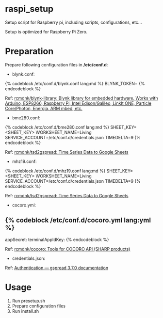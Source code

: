 # raspi_setup
Setup script for Raspberry pi, including scripts, configurations, etc...

Setup is optimized for Raspberry Pi Zero.

# Preparation

Prepare following configuration files in **/etc/conf.d**:

* blynk.conf:

{% codeblock /etc/conf.d/blynk.conf lang:md %}
BLYNK_TOKEN=<TOKEN>
{% endcodeblock %}

Ref: [rcmdnk/blynk-library: Blynk library for embedded hardware. Works with Arduino, ESP8266, Raspberry Pi, Intel Edison/Galileo, LinkIt ONE, Particle Core/Photon, Energia, ARM mbed, etc.](https://github.com/rcmdnk/blynk-library)

* bme280.conf:

{% codeblock /etc/conf.d/bme280.conf lang:md %}
SHEET_KEY=<SHEET_KEY>
WORKSHEET_NAME=Living
SERVICE_ACCOUNT=/etc/conf.d/credentials.json
TIMEDELTA=9
{% endcodeblock %}

Ref: [rcmdnk/tsd2gspread: Time Series Data to Google Sheets](https://github.com/rcmdnk/tsd2gspread)

* mhz19.conf:

{% codeblock /etc/conf.d/mhz19.conf lang:md %}
SHEET_KEY=<SHEET_KEY>
WORKSHEET_NAME=Living
SERVICE_ACCOUNT=/etc/conf.d/credentials.json
TIMEDELTA=9
{% endcodeblock %}

Ref: [rcmdnk/tsd2gspread: Time Series Data to Google Sheets](https://github.com/rcmdnk/tsd2gspread)

* cocoro.yml:

{% codeblock /etc/conf.d/cocoro.yml lang:yml %}
---
appSecret: <appSecret>
terminalAppIdKey: <terminalAppIdKey>
{% endcodeblock %}

Ref: [rcmdnk/cocoro: Tools for COCORO API (SHARP products)](https://github.com/rcmdnk/cocoro)

* credentials.json:

Ref: [Authentication — gspread 3.7.0 documentation](https://gspread.readthedocs.io/en/latest/oauth2.html#for-bots-using-service-account)


# Usage

1. Run presetup.sh
2. Prepare configuration files
3. Run install.sh

